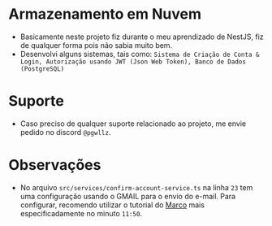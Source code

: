 # Armazenamento em Nuvem

- Basicamente neste projeto fiz durante o meu aprendizado de NestJS, fiz de qualquer forma pois não sabia muito bem.
- Desenvolvi alguns sistemas, tais como: `Sistema de Criação de Conta & Login, Autorização usando JWT (Json Web Token), Banco de Dados (PostgreSQL)`

# Suporte

- Caso preciso de qualquer suporte relacionado ao projeto, me envie pedido no discord `@pgwllz`.

# Observações

- No arquivo `src/services/confirm-account-service.ts` na linha `23` tem uma configuração usando o GMAIL para o envio do e-mail. Para configurar, recomendo utilizar o tutorial do [Marco](https://www.youtube.com/watch?v=q_s5LkIRCVk) mais especificadamente no minuto `11:50`.
